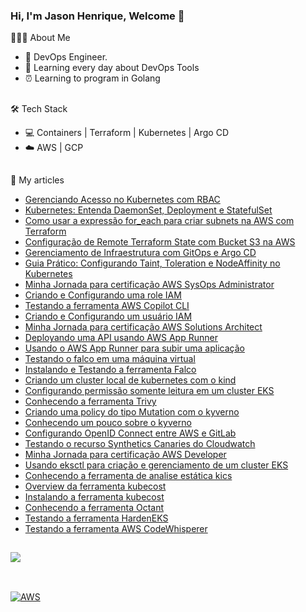 ### Hi, I'm Jason Henrique, Welcome 👋 

👨🏻‍💻 About Me

- 💼  DevOps Engineer.
- 🌱  Learning every day about DevOps Tools
- ⏰  Learning to program in Golang

##

🛠 Tech Stack

- 💻  Containers | Terraform | Kubernetes | Argo CD
- ☁️   AWS | GCP 

##

:pencil: My articles

- [Gerenciando Acesso no Kubernetes com RBAC](https://jjasonhenrique.me/2024/11/15/gerenciando-acesso-no-kubernetes-com-rbac/)
- [Kubernetes: Entenda DaemonSet, Deployment e StatefulSet](https://jjasonhenrique.me/2024/10/12/kubernetes-entenda-daemonset-deployment-e-statefulset/)
- [Como usar a expressão for_each para criar subnets na AWS com Terraform](https://jjasonhenrique.me/2024/08/18/como-usar-a-expressao-for_each-para-criar-subnets-na-aws-com-terraform/)
- [Configuração de Remote Terraform State com Bucket S3 na AWS](https://jjasonhenrique.me/2024/08/11/configuracao-de-remote-terraform-state-com-bucket-s3-na-aws/)
- [Gerenciamento de Infraestrutura com GitOps e Argo CD](https://jjasonhenrique.me/2024/06/09/gerenciamento-de-infraestrutura-com-gitops-e-argocd/)
- [Guia Prático: Configurando Taint, Toleration e NodeAffinity no Kubernetes](https://jjasonhenrique.me/2024/05/31/guia-pratico-configurando-taint-toleration-e-nodeaffinity-no-kubernetes/)
- [Minha Jornada para certificação AWS SysOps Administrator](https://jjasonhenrique.me/2024/05/03/minha-jornada-para-a-certificacao-aws-sysops-administrator/)
- [Criando e Configurando uma role IAM](https://jjasonhenrique.me/2024/03/30/criando-e-configurando-uma-role-iam/)
- [Testando a ferramenta AWS Copilot CLI](https://jjasonhenrique.me/2024/01/20/testando-a-ferramenta-aws-copilot-cli/)
- [Criando e Configurando um usuário IAM](https://jjasonhenrique.me/2024/01/07/criando-e-configurando-um-usuario-iam/)
- [Minha Jornada para certificação AWS Solutions Architect](https://jjasonhenrique.me/2023/12/25/minha-jornada-para-certificacao-aws-solutions-architect/)
- [Deployando uma API usando AWS App Runner](https://jjasonhenrique.me/2023/12/23/deployando-uma-api-usando-aws-app-runner/)
- [Usando o AWS App Runner para subir uma aplicação](https://jjasonhenrique.me/2023/12/02/usando-o-aws-app-runner-para-subir-uma-aplicacao/)
- [Testando o falco em uma máquina virtual](https://jjasonhenrique.me/2023/11/22/testando-o-falco-em-uma-maquina-virtual/)
- [Instalando e Testando a ferramenta Falco](https://jjasonhenrique.me/2023/11/16/instalando-e-testando-a-ferramenta-falco/)
- [Criando um cluster local de kubernetes com o kind](https://jjasonhenrique.me/2023/11/15/criando-um-cluster-local-de-kubernetes-com-o-kind/)
- [Configurando permissão somente leitura em um cluster EKS](https://jjasonhenrique.me/2023/11/11/configurando-permissao-readonly-em-um-cluster-eks/)
- [Conhecendo a ferramenta Trivy](https://jjasonhenrique.me/2023/11/05/conhecendo-a-ferramenta-trivy/)
- [Criando uma policy do tipo Mutation com o kyverno](https://jjasonhenrique.me/2023/11/02/criando-uma-policy-do-tipo-mutation-com-o-kyverno/)
- [Conhecendo um pouco sobre o kyverno](https://jjasonhenrique.me/2023/10/29/conhecendo-um-pouco-sobre-o-kyverno/)
- [Configurando OpenID Connect entre AWS e GitLab](https://jjasonhenrique.me/2023/02/23/configurando-openid-connect-entre-aws-e-gitlab/)
- [Testando o recurso Synthetics Canaries do Cloudwatch](https://jjasonhenrique.me/2023/02/06/testando-o-recurso-synthetics-canaries-do-cloudwatch/)
- [Minha Jornada para certificação AWS Developer](https://jjasonhenrique.me/2023/01/28/minha-jornada-para-certificacao-aws-developer/)
- [Usando eksctl para criação e gerenciamento de um cluster EKS](https://jjasonhenrique.me/2023/01/28/usando-eksctl-para-criacao-e-gerenciamento-de-um-cluster-eks/)
- [Conhecendo a ferramenta de analise estática kics](https://jjasonhenrique.me/2023/01/28/conhecendo-a-ferramenta-de-analise-estatica-kics/)
- [Overview da ferramenta kubecost](https://jjasonhenrique.me/2023/01/28/overview-da-ferramenta-kubecost/)
- [Instalando a ferramenta kubecost](https://jjasonhenrique.me/2023/01/28/instalando-a-ferramenta-kubecost/)
- [Conhecendo a ferramenta Octant](https://jjasonhenrique.me/2023/01/28/conhecendo-a-ferramenta-octant/)
- [Testando a ferramenta HardenEKS](https://jjasonhenrique.me/2023/01/28/testando-a-ferramenta-hardeneks/)
- [Testando a ferramenta AWS CodeWhisperer](https://jjasonhenrique.me/2023/01/28/testando-a-ferramenta-aws-codewhisperer/)
 


##

<div>
  <a href="https://github.com/jjasonhenrique">
  <img height"180em" src="https://github-readme-stats.vercel.app/api?username=jjasonhenrique&show_icons=true&theme=dark&count_private=true"/>
</div>

## 
 
<div style="display: inline_block"><br>
  <img align="center" alt="AWS" src="https://img.shields.io/badge/Amazon_AWS-232F3E?style=for-the-badge&logo=amazon-aws&logoColor=white">
</div>

  

